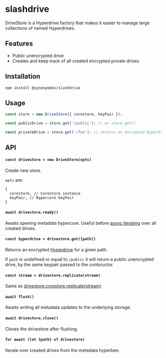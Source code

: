 # slashdrive

DriveStore is a Hyperdrive factory that makes it easier to manage large collections of named Hyperdrives.

## Features

- Public unencrypted drive
- Creates and keep track of all created encrypted private drives

## Installation

```
npm install @synonymdev/slashdrive
```

## Usage

```js
const store = new DriveStore({ corestore, keyPair });

const publicDrive = store.get('/public'); // or store.get()

const privateDrive = store.get('/foo'); // returns an encrypted Hyperdrive
```

## API

#### `const drivestore = new DriveStore(opts)`

Create new store.

`opts` are:

```
{
  corestore, // Corestore instance
  keyPair, // Hypercore keyPair
}
```

#### `await drivestore.ready()`

Awaits opening metadata hypercore. Useful before [async iterating](#for-await-let-path-of-drivestore) over all created drives.

#### `const hyperdrive = drivestore.get([path])`

Returns an encrypted [Hyperdrive](https://github.com/hypercore-protocol/hyperdrive-next) for a given path.

If `path` is undefined or equal to `/public` it will return a public unencrypted drive, by the same keypair passed to the contsructor.

#### `const stream = drivestore.replicate(stream)`

Same as [drivestore.corestore.replicate(stream)](https://github.com/hypercore-protocol/corestore#const-stream--storereplicateoptsorstream)

#### `await flush()`

Awaits writing all metadata updates to the underlying storage.

#### `await drivestore.close()`

Closes the drivestore after flushing.

#### `for await (let {path} of drivestore)`

Iterate over created drives from the metadata hyperbee.
